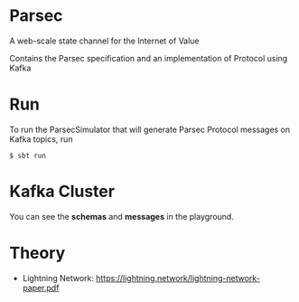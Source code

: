 # Parsec
A web-scale state channel for the Internet of Value

Contains the Parsec specification and an implementation of Protocol using Kafka

# Run

To run the ParsecSimulator that will generate Parsec Protocol messages on Kafka topics, run
      
    $ sbt run
    
# Kafka Cluster

You can see the **schemas** and **messages** in the playground.

# Theory

  - Lightning Network: https://lightning.network/lightning-network-paper.pdf
